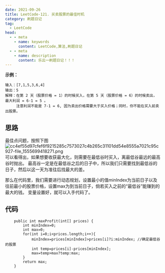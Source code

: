 ```yaml
---
date: 2021-09-26
title: LeetCode-121. 买卖股票的最佳时机
category: 刷题日记
tag:
  - LeetCode
head:
  - - meta
    - name: keywords
      content: LeetCode,算法,刷题日记
  - - meta
    - name: description
      content: 乐云一刷题日记！！！
---
```

**示例：**
```
输入：[7,1,5,3,6,4]
输出：5
解释：在第 2 天（股票价格 = 1）的时候买入，在第 5 天（股票价格 = 6）的时候卖出，
最大利润 = 6-1 = 5 。
     注意利润不能是 7-1 = 6, 因为卖出价格需要大于买入价格；同时，你不能在买入前卖出股票。
```

## 思路
最佳点问题，按照下图
![cc4ef55d97cfef6f9215285c7573027c4b265c31101dd54e8555a7021c95c927-file_1555699418271.png](https://leyuna-blog-img.oss-cn-hangzhou.aliyuncs.com/image/2021-09-26/cc4ef55d97cfef6f9215285c7573027c4b265c31101dd54e8555a7021c95c927-file_1555699418271.png)
可以看得出，如果想要收获最大化，则需要在最低谷时买入，离最低谷最远的最高谷时抛出。
最高谷一定是在最低谷之后的日子中，所以我们只需要找到最低谷的日子，然后以这一天为准往后找最大的差。

那么在代码里，我们需要进行动态规划，设置最小的值minIndex为当前日子以及往前最小的股票价格，设置max为到当前日子，倘若买入之前的“最低谷”能赚到的最大的钱。
变量设置好，就可以入手代码了。
## 代码
```
    public int maxProfit(int[] prices) {
        int minIndex=0;
        int max=0;
        for(int i=0;i<prices.length;i++){
            minIndex=prices[minIndex]>prices[i]?i:minIndex; //确定最低谷的股票
            int temp=prices[i]-prices[minIndex];
            max=temp>max?temp:max;
        }
        return max;
    }
```
